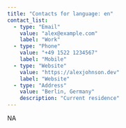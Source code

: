 ```yaml
---
title: "Contacts for language: en"
contact_list:
  - type: "Email"
    value: "alex@example.com"
    label: "Work"
  - type: "Phone"
    value: "+49 1522 1234567"
    label: "Mobile"
  - type: "Website"
    value: "https://alexjohnson.dev"
    label: "Website"
  - type: "Address"
    value: "Berlin, Germany"
    description: "Current residence"
---
```


NA
